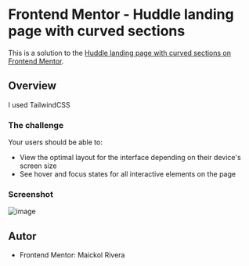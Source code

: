 # Frontend Mentor - Huddle landing page with curved sections

This is a solution to the [Huddle landing page with curved sections on Frontend Mentor](https://www.frontendmentor.io/challenges/huddle-landing-page-with-curved-sections-5ca5ecd01e82137ec91a50f2).

## Overview

I used TailwindCSS

### The challenge

Your users should be able to:

- View the optimal layout for the interface depending on their device's screen size
- See hover and focus states for all interactive elements on the page

### Screenshot

![image](https://github.com/m4icol/codeChallenges/assets/93083280/1a347084-3db5-4f16-b87a-5520c10c2118)

## Autor

- Frontend Mentor: Maickol Rivera

